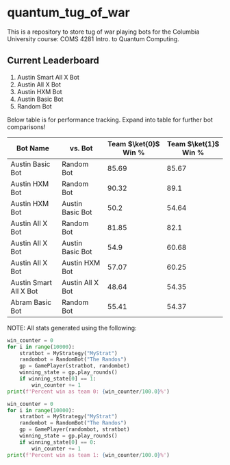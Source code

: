 # quantum_tug_of_war
This is a repository to store tug of war playing bots for the Columbia University course: COMS 4281 Intro. to Quantum Computing.
## Current Leaderboard
1. Austin Smart All X Bot
2. Austin All X Bot
3. Austin HXM Bot
4. Austin Basic Bot
5. Random Bot

Below table is for performance tracking.
Expand into table for further bot comparisons!

| Bot Name | vs. Bot | Team $\ket{0}$ Win % | Team $\ket{1}$ Win % |
| --- | --- | --- | --- |
| Austin Basic Bot | Random Bot | 85.69 | 85.67 |
| Austin HXM Bot | Random Bot | 90.32 | 89.1 |
| Austin HXM Bot | Austin Basic Bot | 50.2 | 54.64 |
| Austin All X Bot | Random Bot | 81.85 | 82.1 |
| Austin All X Bot | Austin Basic Bot | 54.9 | 60.68 |
| Austin All X Bot | Austin HXM Bot | 57.07 | 60.25 |
| Austin Smart All X Bot | Austin All X Bot | 48.64 | 54.35 |
| Abram Basic Bot | Random Bot | 55.41 | 54.37 |

NOTE: All stats generated using the following:
```python
win_counter = 0
for i in range(10000):
    stratbot = MyStrategy("MyStrat")
    randombot = RandomBot("The Randos")
    gp = GamePlayer(stratbot, randombot)
    winning_state = gp.play_rounds()
    if winning_state[0] == 1:
        win_counter += 1
print(f'Percent win as team 0: {win_counter/100.0}%')

win_counter = 0
for i in range(10000):
    stratbot = MyStrategy("MyStrat")
    randombot = RandomBot("The Randos")
    gp = GamePlayer(randombot, stratbot)
    winning_state = gp.play_rounds()
    if winning_state[0] == 0:
        win_counter += 1
print(f'Percent win as team 1: {win_counter/100.0}%')
```
